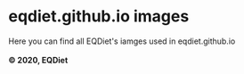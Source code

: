 # eqdiet.github.io images
Here you can find all EQDiet's iamges used in eqdiet.github.io
<br><br>
**© 2020, EQDiet**
